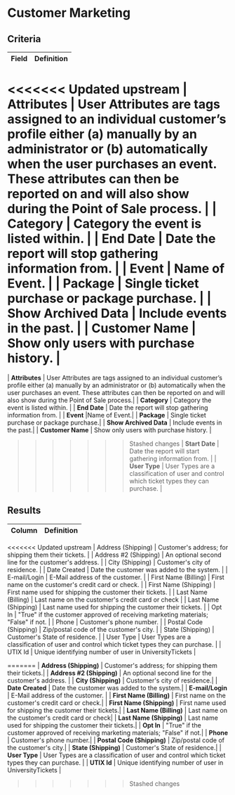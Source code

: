 # Customer Marketing

## Criteria

| **Field** | **Definition** |
| --- | --- |
<<<<<<< Updated upstream
| Attributes | User Attributes are tags assigned to an individual customer’s profile either \(a\) manually by an administrator or \(b\) automatically when the user purchases an event. These attributes can then be reported on and will also show during the Point of Sale process. |
| **Category** | Category the event is listed within. |
| **End Date** | Date the report will stop gathering information from. |
| **Event** | Name of Event. |
| Package | Single ticket purchase or package purchase. |
| Show Archived Data | Include events in the past. |
| Customer Name | Show only users with purchase history. |
=======
| **Attributes** | User Attributes are tags assigned to an individual customer’s profile either (a) manually by an administrator or (b) automatically when the user purchases an event. These attributes can then be reported on and will also show during the Point of Sale process.|
| **Category** | Category the event is listed within. |
| **End Date** | Date the report will stop gathering information from. |
| **Event** |Name of Event.|
| **Package** | Single ticket purchase or package purchase.|
| **Show Archived Data** | Include events in the past.|
| **Customer Name** | Show only users with purchase history. |
>>>>>>> Stashed changes
| **Start Date** | Date the report will start gathering information from. |
| **User Type** | User Types are a classification of user and control which ticket types they can purchase. |

## Results

| **Column** | **Definition** |
| --- | --- |
<<<<<<< Updated upstream
| Address \(Shipping\) | Customer's address; for shipping them their tickets. |
| Address \#2 \(Shipping\) | An optional second line for the customer's address. |
| City \(Shipping\) | Customer's city of residence. |
| Date Created | Date the customer was added to the system. |
| E-mail/Login | E-Mail address of the customer. |
| First Name \(Billing\) | First name on the customer's credit card or check. |
| First Name \(Shipping\) | First name used for shipping the customer their tickets. |
| Last Name \(Billing\) | Last name on the customer's credit card or check |
| Last Name \(Shipping\) | Last name used for shipping the customer their tickets. |
| Opt In | "True" if the customer approved of receiving marketing materials; "False" if not. |
| Phone | Customer's phone number. |
| Postal Code \(Shipping\) | Zip/postal code of the customer's city. |
| State \(Shipping\) | Customer's State of residence. |
| User Type | User Types are a classification of user and control which ticket types they can purchase. |
| UTIX Id | Unique identifying number of user in UniversityTickets |

=======
| **Address \(Shipping\)** |  Customer's address; for shipping them their tickets.|
| **Address \#2 \(Shipping\)** | An optional second line for the customer's address. |
| **City \(Shipping\)** | Customer's city of residence.|
| **Date Created** | Date the customer was added to the system.|
| **E-mail/Login** | E-Mail address of the customer. |
| **First Name \(Billing\)** | First name on the customer's credit card or check.|
| **First Name \(Shipping\)** | First name used for shipping the customer their tickets.|
| **Last Name \(Billing\)** | Last name on the customer's credit card or check|
| **Last Name \(Shipping\)** | Last name used for shipping the customer their tickets.|
| **Opt In** | "True" if the customer approved of receiving marketing materials; "False" if not.|
| **Phone** | Customer's phone number.|
| **Postal Code \(Shipping\)** | Zip/postal code of the customer's city.|
| **State \(Shipping\)** | Customer's State of residence.|
| **User Type** | User Types are a classification of user and control which ticket types they can purchase. |
| **UTIX Id** | Unique identifying number of user in UniversityTickets |
>>>>>>> Stashed changes
